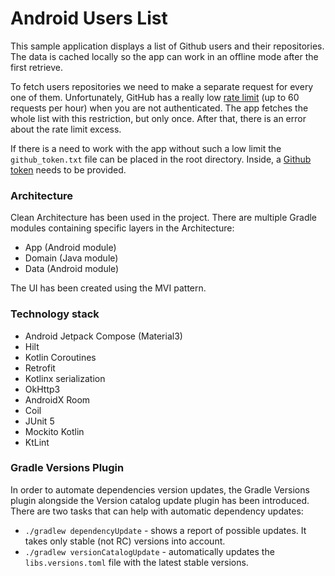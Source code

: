 # Android Users List

This sample application displays a list of Github users and their repositories.
The data is cached locally so the app can work in an offline mode after the first retrieve.

To fetch users repositories we need to make a separate request for every one of them. 
Unfortunately, GitHub has a really low [rate limit](https://docs.github.com/en/rest/overview/resources-in-the-rest-api#requests-from-user-accounts) 
(up to 60 requests per hour) when you are not authenticated.
The app fetches the whole list with this restriction, but only once. After that, there is an error about the rate limit excess.

If there is a need to work with the app without such a low limit the `github_token.txt` file can be placed in the root directory.
Inside, a [Github token](https://github.com/settings/tokens) needs to be provided.

### Architecture

Clean Architecture has been used in the project. There are multiple Gradle modules containing
specific layers in the Architecture:

- App (Android module)
- Domain (Java module)
- Data (Android module)

The UI has been created using the MVI pattern.

### Technology stack

- Android Jetpack Compose (Material3)
- Hilt
- Kotlin Coroutines
- Retrofit
- Kotlinx serialization
- OkHttp3
- AndroidX Room
- Coil
- JUnit 5
- Mockito Kotlin
- KtLint

### Gradle Versions Plugin

In order to automate dependencies version updates, the Gradle Versions plugin alongside the Version catalog
update plugin has been introduced.
There are two tasks that can help with automatic dependency updates:

- `./gradlew dependencyUpdate` - shows a report of possible updates. It takes only stable (not RC)
  versions into account.
- `./gradlew versionCatalogUpdate` - automatically updates the `libs.versions.toml` file with the
  latest stable versions.
